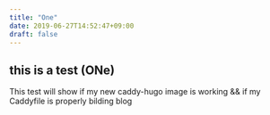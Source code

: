 ```yaml
---
title: "One"
date: 2019-06-27T14:52:47+09:00
draft: false
---
```


## this is a test (ONe)

This test will show if my new caddy-hugo image is working &&
if my Caddyfile is properly bilding blog
